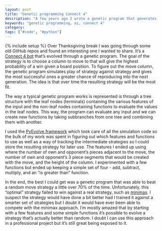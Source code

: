```yaml
---
layout: post
title: "Genetic programming Connect 4"
description: "A few years ago I wrote a genetic program that generates a Connect 4 bot. This provides a quick overview of how it works."
keywords: "genetic programming, ai, connect 4"
category:
tags: ["#code", "#python"]
---
```

{% include setup %}
Over Thanksgiving break I was going through some old GitHub repos and found an interesting one I wanted to share. It’s a <a href="https://github.com/dangoldin/connect4bot" target="_blank">Connect 4 bot</a> that’s evolved through a genetic program. The goal of the strategy is to choose a column to move to that will give the highest probability of a win given a board position. To figure out the move column, the genetic program simulates play of strategy against strategy and gives the most successful ones a greater chance of reproducing into the next generation. The idea is that over time the resulting strategy will be the most fit.

The way a typical genetic program works is represented is through a tree structure with the leaf nodes (terminals) containing the various features of the input and the non-leaf nodes containing functions to evaluate the values in the leaf nodes. This way, the program can evaluate any input and we can create new functions by taking subbranches from one tree and combining them with another.

I used the <a href="http://pyevolve.sourceforge.net/" target="_blank">PyEvolve framework</a> which took care of all the simulation code so the bulk of my work was spent in figuring out which features and functions to use as well as a way of tracking the intermediate strategies so I could store the resulting strategy for later use. The features I ended up using where the number of own and opponent’s pieces adjacent to the move, the number of own and opponent’s 3 piece segments that would be created with the move, and the height of the column. I experimented with a few functions but ended up keeping a simple set of four - add, subtract, multiply, and an “is greater than” function.

In the end, the best I could get was a genetic program that was able to beat a random move strategy a little over 70% of the time. Unfortunately, this “optimal” strategy failed to win against a real strategy, such as <a href="http://en.wikipedia.org/wiki/Minimax#Minimax_algorithm_with_alternate_moves" target="_blank">minimax</a>. I suspect the strategy would have done a bit better had I trained it against a smarter set of strategies but I doubt it would have ever been able to compete with the minimax approach. I’m mostly amazed that by starting with a few features and some simple functions it’s possible to evolve a strategy that’s actually better than random. I doubt I can use this approach in a professional project but it’s still great being exposed to it.
